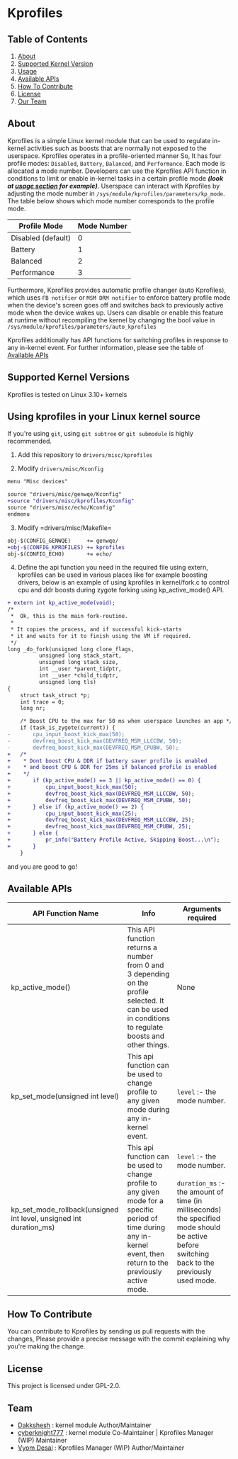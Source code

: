 # Kprofiles

## Table of Contents

1. [About](#about)
2. [Supported Kernel Version](#supported-kernel-versions)
3. [Usage](#using-kprofiles-in-your-linux-kernel-source)
4. [Available APIs](#available-apis)
5. [How To Contribute](#how-to-contribute)
6. [License](#license)
7. [Our Team](#team)

## About

Kprofiles is a simple Linux kernel module that can be used to regulate in-kernel activities such as boosts that are normally not exposed to the userspace. Kprofiles operates in a profile-oriented manner So, It has four profile modes: `Disabled`, `Battery`, `Balanced`, and `Performance`. Each mode is allocated a mode number. Developers can use the Kprofiles API function in conditions to limit or enable in-kernel tasks in a certain profile mode **_(look at [usage section](#using-kprofiles-in-your-linux-kernel-source) for example)_**. Userspace can interact with Kprofiles by adjusting the mode number in `/sys/module/kprofiles/parameters/kp_mode`. The table below shows which mode number corresponds to the profile mode.

| Profile Mode       | Mode Number |
| ------------------ | ----------- |
| Disabled (default) | 0           |
| Battery            | 1           |
| Balanced           | 2           |
| Performance        | 3           |

Furthermore, Kprofiles provides automatic profile changer (auto Kprofiles), which uses `FB notifier` or `MSM DRM notifier` to enforce battery profile mode when the device's screen goes off and switches back to previously active mode when the device wakes up. Users can disable or enable this feature at runtime without recompiling the kernel by changing the bool value in `/sys/module/kprofiles/parameters/auto_kprofiles`

Kprofiles additionally has API functions for switching profiles in response to any in-kernel event. For further information, please see the table of [Available APIs](#available-apis)

## Supported Kernel Versions

Kprofiles is tested on Linux 3.10+ kernels

## Using kprofiles in your Linux kernel source

If you're using `git`, using `git subtree` or `git submodule` is highly recommended.

1. Add this repository to `drivers/misc/kprofiles`

2. Modify `drivers/misc/Kconfig`

```diff
menu "Misc devices"

source "drivers/misc/genwqe/Kconfig"
+source "drivers/misc/kprofiles/Kconfig"
source "drivers/misc/echo/Kconfig"
endmenu
```

3. Modify =drivers/misc/Makefile=

```diff
obj-$(CONFIG_GENWQE)     += genwqe/
+obj-$(CONFIG_KPROFILES) += kprofiles
obj-$(CONFIG_ECHO)       += echo/
```

4. Define the api function you need in the required file using extern, kprofiles can be used in various places like for example boosting drivers, below is an example of using kprofiles in kernel/fork.c to control cpu and ddr boosts during zygote forking using kp_active_mode() API.

```diff
+ extern int kp_active_mode(void);
/*
 *  Ok, this is the main fork-routine.
 *
 * It copies the process, and if successful kick-starts
 * it and waits for it to finish using the VM if required.
 */
long _do_fork(unsigned long clone_flags,
          unsigned long stack_start,
          unsigned long stack_size,
          int __user *parent_tidptr,
          int __user *child_tidptr,
          unsigned long tls)
{
    struct task_struct *p;
    int trace = 0;
    long nr;

    /* Boost CPU to the max for 50 ms when userspace launches an app */
    if (task_is_zygote(current)) {
-       cpu_input_boost_kick_max(50);
-       devfreq_boost_kick_max(DEVFREQ_MSM_LLCCBW, 50);
-       devfreq_boost_kick_max(DEVFREQ_MSM_CPUBW, 50);
+   /*
+    * Dont boost CPU & DDR if battery saver profile is enabled
+    * and boost CPU & DDR for 25ms if balanced profile is enabled
+    */
+       if (kp_active_mode() == 3 || kp_active_mode() == 0) {
+           cpu_input_boost_kick_max(50);
+           devfreq_boost_kick_max(DEVFREQ_MSM_LLCCBW, 50);
+           devfreq_boost_kick_max(DEVFREQ_MSM_CPUBW, 50);
+       } else if (kp_active_mode() == 2) {
+           cpu_input_boost_kick_max(25);
+           devfreq_boost_kick_max(DEVFREQ_MSM_LLCCBW, 25);
+           devfreq_boost_kick_max(DEVFREQ_MSM_CPUBW, 25);
+       } else {
+           pr_info("Battery Profile Active, Skipping Boost...\n");
+       }
    }
```

and you are good to go!

## Available APIs

| API Function Name                                                         | Info                                                                                                                                                                   | Arguments required                                                                                                                                                              |
| ------------------------------------------------------------------------- | ---------------------------------------------------------------------------------------------------------------------------------------------------------------------- | ------------------------------------------------------------------------------------------------------------------------------------------------------------------------------- |
| kp_active_mode()                                                   | This API function returns a number from 0 and 3 depending on the profile selected. It can be used in conditions to regulate boosts and other things.                   | None                                                                                                                                                                            |
| kp_set_mode(unsigned int level)                                    | This api function can be used to change profile to any given mode during any in-kernel event.                                                                          | `level` :- the mode number.                                                                                                                                                     |
| kp_set_mode_rollback(unsigned int level, unsigned int duration_ms) | This api function can be used to change profile to any given mode for a specific period of time during any in-kernel event, then return to the previously active mode. | `level` :- the mode number.<br><br>`duration_ms` :- the amount of time (in milliseconds) the specified mode should be active before switching back to the previously used mode. |

## How To Contribute

You can contribute to Kprofiles by sending us pull requests with the changes,
Please provide a precise message with the commit explaining why you're making the change.

## License

This project is licensed under GPL-2.0.

## Team

- [Dakkshesh](https://t.me/Dakkshesh07) : kernel module Author/Maintainer
- [cyberknight777](https://t.me/cyberknight777) : kernel module Co-Maintainer | Kprofiles Manager (WIP) Maintainer
- [Vyom Desai](https://t.me/CannedShroud) : Kprofiles Manager (WIP) Author/Maintainer
